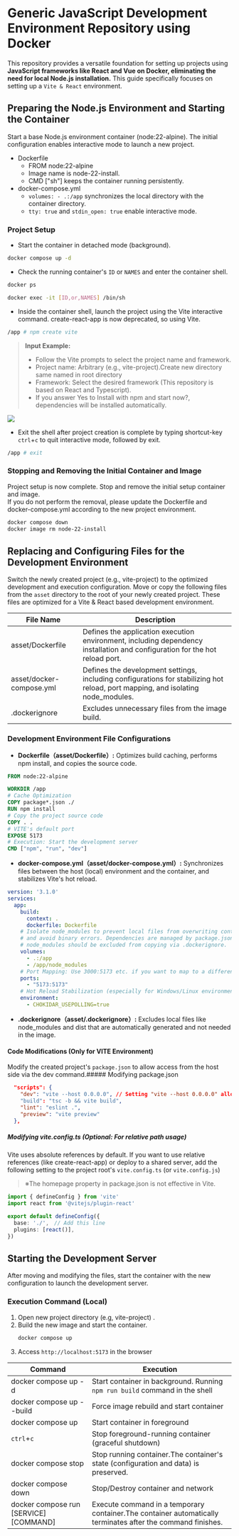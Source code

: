 # Generic JavaScript Development Environment Repository using Docker
This repository provides a versatile foundation for setting up projects using **JavaScript frameworks like React and Vue on Docker, eliminating the need for local Node.js installation.** This guide specifically focuses on setting up a `Vite & React` environment.

## Preparing the Node.js Environment and Starting the Container
Start a base Node.js environment container (node:22-alpine). The initial configuration enables interactive mode to launch a new project.

- Dockerfile
  - FROM node:22-alpine
  - Image name is node-22-install.
  - CMD ["sh"] keeps the container running persistently.
- docker-compose.yml
  - `volumes: - .:/app` synchronizes the local directory with the container directory.
  - `tty: true` and `stdin_open: true` enable interactive mode.

### Project Setup
- Start the container in detached mode (background).
```bash
docker compose up -d
```
- Check the running container's `ID` or `NAMES` and enter the container shell.
```bash
docker ps
```
```bash
docker exec -it [ID,or,NAMES] /bin/sh
```
- Inside the container shell, launch the project using the Vite interactive command. create-react-app is now deprecated, so using Vite.
```bash
/app # npm create vite
```
> 
> **Input Example:** 
> - Follow the Vite prompts to select the project name and framework.
>  - Project name: Arbitrary (e.g., vite-project).Create new directory same named in root directory
>  - Framework: Select the desired framework (This repository is based on React and Typescript).
>  - If you answer Yes to Install with npm and start now?, dependencies will be installed automatically.
>

<img src="npm vite command.png">

- Exit the shell after project creation is complete by typing shortcut-key `ctrl`+`c` to quit interactive mode, followed by exit.
```bash
/app # exit
```
### Stopping and Removing the Initial Container and Image
Project setup is now complete. Stop and remove the initial setup container and image.  
If you do not perform the removal, please update the Dockerfile and docker-compose.yml according to the new project environment.
```bash
docker compose down
docker image rm node-22-install
```

## Replacing and Configuring Files for the Development Environment
Switch the newly created project (e.g., vite-project) to the optimized development and execution configuration. Move or copy the following files from the `asset` directory to the root of your newly created project. These files are optimized for a Vite & React based development environment.

|File Name|Description|
|-|-|
|asset/Dockerfile|Defines the application execution environment, including dependency installation and configuration for the hot reload port.|
|asset/docker-compose.yml|Defines the development settings, including configurations for stabilizing hot reload, port mapping, and isolating node_modules.|
|.dockerignore|Excludes unnecessary files from the image build.|

### Development Environment File Configurations
- **Dockerfile（asset/Dockerfile）:** Optimizes build caching, performs npm install, and copies the source code.
```Dockerfile
FROM node:22-alpine 

WORKDIR /app
# Cache Optimization
COPY package*.json ./ 
RUN npm install
# Copy the project source code
COPY . .
# VITE's default port
EXPOSE 5173
# Execution: Start the development server
CMD ["npm", "run", "dev"]
```
- **docker-compose.yml（asset/docker-compose.yml）:** Synchronizes files between the host (local) environment and the container, and stabilizes Vite's hot reload.
```yml
version: '3.1.0'
services:
  app:
    build:
      context: .
      dockerfile: Dockerfile
    # Isolate node_modules to prevent local files from overwriting container dependencies, 
    # and avoid binary errors. Dependencies are managed by package.json within the container.
    # node_modules should be excluded from copying via .dockerignore.
    volumes:
      - .:/app
      - /app/node_modules 
    # Port Mapping: Use 3000:5173 etc. if you want to map to a different local port.
    ports:
      - "5173:5173"
    # Hot Reload Stabilization (especially for Windows/Linux environments)
    environment:
      - CHOKIDAR_USEPOLLING=true
```
- **.dockerignore（asset/.dockerignore）:** Excludes local files like node_modules and dist that are automatically generated and not needed in the image.

#### Code Modifications (Only for VITE Environment)
Modify the created project's `package.json` to allow access from the host side via the dev command.##### Modifying package.json
```json
  "scripts": {
    "dev": "vite --host 0.0.0.0", // Setting "vite --host 0.0.0.0" allows access from a browser on the Docker container's host machine (local) via localhost:5173.
    "build": "tsc -b && vite build",
    "lint": "eslint .",
    "preview": "vite preview"
  },
```
##### Modifying vite.config.ts (Optional: For relative path usage)
Vite uses absolute references by default. If you want to use relative references (like create-react-app) or deploy to a shared server, add the following setting to the project root's `vite.config.ts` (or `vite.config.js`)  
>※The homepage property in package.json is not effective in Vite.
```typescript
import { defineConfig } from 'vite'
import react from '@vitejs/plugin-react'

export default defineConfig({
  base: './',　// Add this line
  plugins: [react()],
})
```

## Starting the Development Server
After moving and modifying the files, start the container with the new configuration to launch the development server.

### Execution Command (Local)
1. Open new project directory (e.g, vite-project) .
2. Build the new image and start the container.
   ```bash
   docker compose up
   ```
3. Access `http://localhost:5173` in the browser

|Command|Execution|
|-|-|
|docker compose up -d|Start container in background. Running `npm run build` command in the shell|
|docker compose up --build|Force image rebuild and start container|
|docker compose up|Start container in foreground|
|`ctrl`+`c`|Stop foreground-running container (graceful shutdown)|
|docker compose stop|Stop running container.The container's state (configuration and data) is preserved.|
|docker compose down|Stop/Destroy container and network|
|docker compose run [SERVICE] [COMMAND] |Execute command in a temporary container.The container automatically terminates after the command finishes.|

